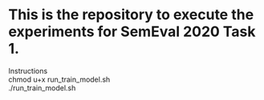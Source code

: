 # This is the repository to execute the experiments for SemEval 2020 Task 1.

Instructions\
chmod u+x run_train_model.sh\
./run_train_model.sh
